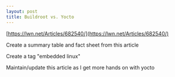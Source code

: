 ```yaml
---
layout: post
title: Buildroot vs. Yocto
---
```


[https://lwn.net/Articles/682540/](https://lwn.net/Articles/682540/)

Create a summary table and fact sheet from this article

Create a tag "embedded linux"

Maintain/update this article as I get more hands on with yocto

